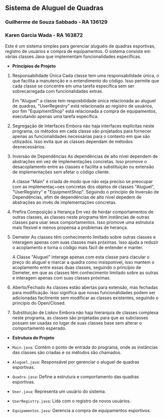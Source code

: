 ## Sistema de Aluguel de Quadras
### Guilherme de Souza Sabbado - RA 136129
### Karen Garcia Wada - RA 163872

Este é um sistema simples para gerenciar aluguéis de quadras esportivas, registro de usuários e compra de equipamentos.
O sistema consiste em várias classes Java que implementam funcionalidades específicas.

- **Princípios de Projeto**

1. Responsabilidade Única
Cada classe tem uma responsabilidade única, o que facilita a manutenção e o entendimento do código. 
Isso permite que cada classe se concentre em uma tarefa específica sem ser sobrecarregada com funcionalidades extras.

    Em "Aluguel" a classe tem resposbilidade única relacionada ao aluguel de quadras, "UserRegestry" está relacionada ao
    registro de usuários, por fim "EquipmentShop" está relacionada a compra de equipamentos, executando apenas uma tarefa específica.

2. Segregação de Interfaces
Embora não haja interfaces explícitas neste programa, os métodos em cada classe são projetados para fornecer apenas as
funcionalidades necessárias para o contexto em que são utilizados. Isso evita que as classes dependam de métodos desnecessários.

3. Inversão de Dependências
As dependências de alto nível dependem de abstrações em vez de implementações concretas. Isso promove o desacoplamento 
entre as classes e facilita a substituição ou extensão de implementações sem afetar o código cliente.
    
    A classe "Main" é criada de modo que não seja preciso se preocupar com as implementaç~oes concretas
    dos objetos de classes "Aluguel", "UserRegistry" e "EquipmentShop". Seguindo o princípio de Inversão de 
    Dependências, afim de dependências de alto nível depedem de abstrações ao invés de implementações concretas.

4. Prefira Composição a Herança
Em vez de herdar comportamentos de outras classes, as classes neste programa têm instâncias de outras classes para usar 
seus comportamentos. Isso promove uma estrutura mais flexível e menos propensa a problemas de herança.

5. Demeter
As classes têm conhecimento limitado sobre outras classes e interagem apenas com suas classes mais próximas. 
Isso ajuda a reduzir o acoplamento e torna o código mais fácil de entender e manter.

    A Classe "Aluguel" interage apenas com esta classe para clacular o preço do aluguel e marcar a quadra como
    insisponível, isso mantem o acoplamento entre essas duas classes, seguindo o princípio de Demeter, em que 
    as classes têm conhecimento limitado sobre as outras e interagem apenas com suas classes próximas.

6. Aberto/Fechado
As classes estão abertas para extensão, mas fechadas para modificação. Isso significa que novas funcionalidades podem
ser adicionadas facilmente sem modificar as classes existentes, seguindo o princípio do Open/Closed.

7. Substituição de Liskov
Embora não haja hierarquia de classes complexa neste programa, as classes são projetadas para que as subclasses 
possam ser usadas no lugar de suas classes base sem alterar o comportamento esperado.

- **Estrutura do Projeto**

- `Main.java`: Contém o ponto de entrada do programa, onde as instâncias das classes são criadas e os métodos são chamados.
- `Aluguel.java`: Responsável por gerenciar o aluguel de quadras esportivas.
- `Quadra.java`: Define a estrutura e comportamento das quadras esportivas.
- `User.java`: Representa um usuário do sistema.
- `UserRegistry.java`: Lida com o registro de novos usuários.
- `Equipamentos.java`: Gerencia a compra de equipamentos esportivos.
